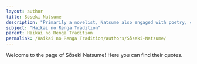 ```yaml
---
layout: author
title: Sōseki Natsume
description: "Primarily a novelist, Natsume also engaged with poetry, contributing to the Haikai no Renga tradition, illustrating nature's role in human life through his poetic voice."
subject: "Haikai no Renga Tradition"
parent: Haikai no Renga Tradition
permalink: /Haikai no Renga Tradition/authors/Sōseki-Natsume/
---
```


Welcome to the page of Sōseki Natsume! Here you can find their quotes.
